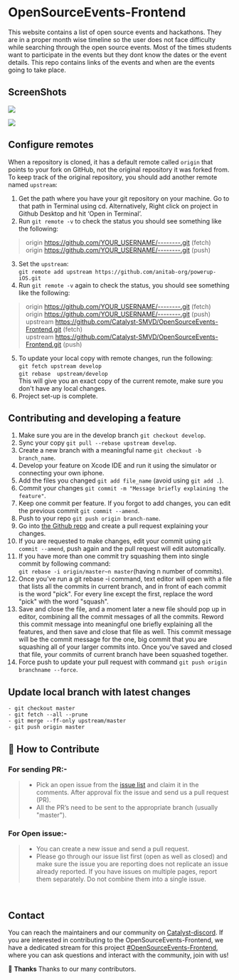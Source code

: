 
# OpenSourceEvents-Frontend

This website contains a list of open source events and hackathons. They are in a proper month wise timeline so the user does not face difficulty while searching through the open source events. Most of the times students want to participate in the events but they dont know the dates or the event details. This repo contains links of the events and when are the events going to take place.

## ScreenShots
![](https://raw.githubusercontent.com/Catalyst-SMVD/OpenSourceEvents-Frontend/master/Assets/open.png)

![](https://raw.githubusercontent.com/Catalyst-SMVD/OpenSourceEvents-Frontend/master/Assets/timeline.png)

## Configure remotes
When a repository is cloned, it has a default remote called `origin` that points to your fork on GitHub, not the original repository it was forked from. To keep track of the original repository, you should add another remote named `upstream`:<br />
1. Get the path where you have your git repository on your machine. Go to that path in Terminal using cd. Alternatively, Right click on project in Github Desktop and hit ‘Open in Terminal’.<br />
2. Run `git remote -v`  to check the status you should see something like the following:<br />
> origin    https://github.com/YOUR_USERNAME/--------.git (fetch)<br />
> origin    https://github.com/YOUR_USERNAME/--------.git (push)<br />
3. Set the `upstream`:<br />
 `git remote add upstream https://github.com/anitab-org/powerup-iOS.git`<br />
4. Run `git remote -v`  again to check the status, you should see something like the following:<br />
> origin    https://github.com/YOUR_USERNAME/--------.git (fetch)<br />
> origin    https://github.com/YOUR_USERNAME/--------.git (push)<br />
> upstream  https://github.com/Catalyst-SMVD/OpenSourceEvents-Frontend.git (fetch)<br />
> upstream  https://github.com/Catalyst-SMVD/OpenSourceEvents-Frontend.git (push)<br />
5. To update your local copy with remote changes, run the following:<br />
`git fetch upstream develop`<br />
 `git rebase  upstream/develop`<br />
This will give you an exact copy of the current remote, make sure you don't have any local changes.<br />
6. Project set-up is complete.

## Contributing and developing a feature
1. Make sure you are in the develop branch `git checkout develop`.<br />
2. Sync your copy `git pull --rebase upstream develop`.<br />
3. Create a new branch with a meaningful name `git checkout -b branch_name`.<br />
4. Develop your feature on Xcode IDE  and run it using the simulator or connecting your own iphone.<br />
5. Add the files you changed `git add file_name` (avoid using `git add .`).<br />
6. Commit your changes `git commit -m "Message briefly explaining the feature"`.<br />
7. Keep one commit per feature. If you forgot to add changes, you can edit the previous commit `git commit --amend`.<br />
8. Push to your repo `git push origin branch-name`.<br />
9. Go into [the Github repo](https://github.com/Catalyst-SMVD/OpenSourceEvents-Frontend) and create a pull request explaining your changes.<br />
10. If you are requested to make changes, edit your commit using `git commit --amend`, push again and the pull request will edit automatically.<br />
11. If you have more than one commit try squashing them into single commit by following command:<br />
 `git rebase -i origin/master~n master`(having n number of commits).<br />
 12. Once you've run a git rebase -i command, text editor will open with a file that lists all the commits in current branch, and in front of each commit is the word "pick". For every line except the first, replace the word "pick" with the word "squash".<br />
 13. Save and close the file, and a moment later a new file should pop up in  editor, combining all the commit messages of all the commits. Reword this commit message into meaningful one briefly explaining all the features, and then save and close that file as well. This commit message will be the commit message for the one, big commit that you are squashing all of your larger commits into. Once you've saved and closed that file, your commits of current branch have been squashed together.<br />
14. Force push to update your pull request with command `git push origin branchname --force`.<br/>

## Update local branch with latest changes

```
- git checkout master
- git fetch --all --prune
- git merge --ff-only upstream/master
- git push origin master
```


## 🤝 How to Contribute

### For sending PR:-
>-   Pick an open issue from the  [issue list](https://github.com/Catalyst-SMVD/OpenSourceEvents-Frontend/issues)  and claim it in the comments. After approval fix the issue and send us a pull request (PR).
>-   All the PR’s need to be sent to the appropriate branch (usually "master").

### For Open issue:-
>-   You can create a new issue and send a pull request.
>-   Please go through our issue list first (open as well as closed) and make sure the issue you are reporting does not replicate an issue already reported. If you have issues on multiple pages, report them separately. Do not combine them into a single issue.

<br>

## Contact
 
You can reach the maintainers and our community on [Catalyst-discord](https://discord.gg/dHtDhHa). If you are interested in contributing to the OpenSourceEvents-Frontend, we have a dedicated stream for this project [#OpenSourceEvents-Frontend](https://discord.gg/9wmvkGW), where you can ask questions and interact with the community, join with us!

💜 **Thanks**
Thanks to our many contributors.
